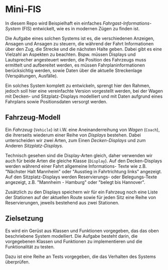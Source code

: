 # Mini-FIS

In diesem Repo wird Beispielhaft ein einfaches
*Fahrgast-Informations-System* (FIS) entwickelt,
wie es in modernen Zügen zu finden ist.

Die Aufgabe eines solchen Systems ist es, die verschiedenen Anzeigen,
Ansagen und Ansagen zu steuern, die während der Fahrt Informationen über den Zug,
die Strecke und die nächsten Halte geben.
Dabei gibt es eine Vielzahl an Aspekten zu beachten. Bspw. müssen Displays und Lautsprecher
angesteuert werden, die Position des Fahrzeugs muss ermittelt und aufbereitet werden,
es müssen Fahrplaninformationen berücksichtig werden, sowie Daten über die aktuelle
Streckenlage (Verspätungen, Ausfälle).

Ein solches System komplett zu entwickeln, sprengt hier den Rahmen,
jedoch soll hier eine vereinfachte Version vorgestellt werden,
bei der Wagen mit Decken- und Sitzplatz-Displays modelliert und mit Daten
aufgrund eines Fahrplans sowie Positionsdaten versorgt werden.

## Fahrzeug-Modell

Ein *Fahrzeug* (`Vehicle`) ist i.W. eine Aneinanderreihung von *Wagen* (`Coach`),
die ihrerseits wiederum einer Reihe von *Displays* bestehen.
Dabei unterscheiden wir zwei Arten, zum Einen *Decken-Displays*
und zum Anderen *Sitzplatz-Displays*.

Technisch gesehen sind die Display-Arten gleich, daher verwenden wir auch
für beide Arten die gleiche Klasse (`Display`).
Auf den Decken-Displays werden während einer Fahrt allgemeine Informations-
Texte wie z.B. "Nächster Halt Mannheim" oder "Ausstieg in Fahrtrichtung links"
angezeigt.
Auf den Sitzplatz-Displays werden Reservierungs- oder Belegungs-Texte
angezeigt, z.B. "Mannheim - Hamburg" oder "belegt bis Hannover".

Zusätzlich zu den Displays speichern wir für ein Fahrzeug noch eine Liste
der Stationen auf der aktuellen Route sowie für jeden Sitz eine Reihe
von Reservierungen, jeweils bestehend aus zwei Stationen.

## Zielsetzung

Es wird ein Gerüst aus Klassen und Funktionen vorgegeben,
das das oben beschriebene System modelliert.
Die Aufgabe besteht darin, die vorgegebenen Klassen und Funktionen
zu implementieren und die Funktionalität zu testen.

Dazu ist eine Reihe an Tests vorgegeben, die das Verhalten des Systems überprüfen.
